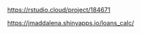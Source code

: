 https://rstudio.cloud/project/184671

https://jmaddalena.shinyapps.io/loans_calc/


<!--  Be sure your title above includes a short description of your application, -->
  <!-- e.g., “Estimate Fuel Consumption for Arbitrary Map Routes”. --->
  
  <!-- The post may describe features and highlights of the application -->
  <!-- Include screenshots and links to live examples, source repositories, and the RStudio Cloud project containing your app -->
  <!-- Contact @economicurtis if you have any issues adding images or links to your submission -->
  
  
  <!-- Briefly explain key technical details (how the customization or extension was achieved). -->